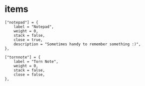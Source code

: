 # items

	["notepad"] = {
		label = "Notepad",
		weight = 0,
		stack = false,
		close = true,
		description = "Sometimes handy to remember something :)",
	},
	
	["tornnote"] = {
		label = "Torn Note",
		weight = 0,
		stack = false,
		close = false,
	},

# 

